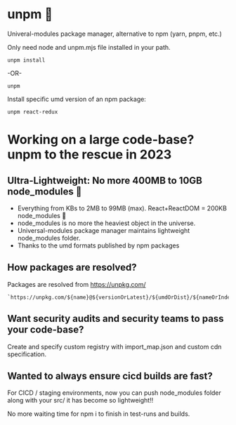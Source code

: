 # unpm 🎉
Univeral-modules package manager, alternative to npm (yarn, pnpm, etc.)

Only need node and unpm.mjs file installed in your path.

`unpm install`

-OR-

```
unpm
```
Install specific umd version of an npm package:
```
unpm react-redux
```

# Working on a large code-base? unpm to the rescue in 2023

## Ultra-Lightweight: No more 400MB to 10GB node_modules 🤯

+ Everything from KBs to 2MB to 99MB (max).  React+ReactDOM = 200KB node_modules 🤯
+ node_modules is no more the heaviest object in the universe.
+ Universal-modules package manager maintains lightweight node_modules folder.
+ Thanks to the umd formats published by npm packages

## How packages are resolved?

Packages are resolved from https://unpkg.com/

```
`https://unpkg.com/${name}@${versionOrLatest}/${umdOrDist}/${nameOrIndex}${productionMin}.${jsOrMjsOrCjs}`
```

## Want security audits and security teams to pass your code-base?

Create and specify custom registry with import_map.json and custom cdn specification.

## Wanted to always ensure cicd builds are fast?
For CICD / staging environments, now you can push node_modules folder along with your src/ it has become so lightweight!!

No more waiting time for npm i to finish in test-runs and builds.
